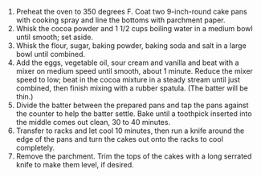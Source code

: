 1) Preheat the oven to 350 degrees F. Coat two 9-inch-round cake pans with cooking spray and line the bottoms with parchment paper.
2) Whisk the cocoa powder and 1 1/2 cups boiling water in a medium bowl until smooth; set aside.
3) Whisk the flour, sugar, baking powder, baking soda and salt in a large bowl until combined.
4) Add the eggs, vegetable oil, sour cream and vanilla and beat with a mixer on medium speed until smooth, about 1 minute. Reduce the mixer speed to low; beat in the cocoa mixture in a steady stream until just combined, then finish mixing with a rubber spatula. (The batter will be thin.)
5) Divide the batter between the prepared pans and tap the pans against the counter to help the batter settle. Bake until a toothpick inserted into the middle comes out clean, 30 to 40 minutes.
6) Transfer to racks and let cool 10 minutes, then run a knife around the edge of the pans and turn the cakes out onto the racks to cool completely.
7) Remove the parchment. Trim the tops of the cakes with a long serrated knife to make them level, if desired.